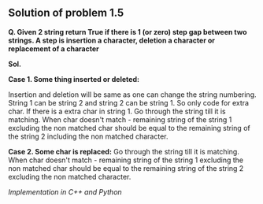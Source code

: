 ## Solution of problem 1.5

**Q. Given 2 string return True if there is 1 (or zero) step gap between two strings. A step is insertion a character, deletion a character or replacement of a character**

**Sol.**

**Case 1. Some thing inserted or deleted:**

Insertion and deletion will be same as one can change the string numbering. String 1 can be string 2 and string 2 can be string 1. So only code for extra char. 
If there is a extra char in string 1. Go through the string till it is matching. When char doesn't match - remaining string of the string 1 excluding the non matched char should be equal to the remaining string of the string 2 including the non matched character. 

**Case 2. Some char is replaced:**
Go through the string till it is matching. When char doesn't match - remaining string of the string 1 excluding the non matched char should be equal to the remaining string of the string 2 excluding the non matched character. 


*Implementation in C++ and Python*


